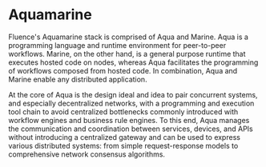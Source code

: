 # Aquamarine

Fluence's Aquamarine stack is comprised of Aqua and Marine. Aqua is a programming language and runtime environment for peer-to-peer workflows. Marine, on the other hand, is a general purpose runtime that executes hosted code on nodes, whereas Aqua facilitates the programming of workflows composed from hosted code. In combination, Aqua and Marine enable any distributed application.

At the core of Aqua is the design ideal and idea to pair concurrent systems, and especially decentralized networks, with a programming and execution tool chain to avoid centralized bottlenecks commonly introduced with workflow engines and business rule engines. To this end,  Aqua manages the communication and coordination between services, devices, and APIs without introducing a centralized gateway and can be used to express various distributed systems: from simple request-response models to comprehensive network consensus algorithms.



